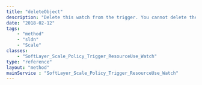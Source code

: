 ```yaml
---
title: "deleteObject"
description: "Delete this watch from the trigger. You cannot delete the last watch on a trigger. "
date: "2018-02-12"
tags:
    - "method"
    - "sldn"
    - "Scale"
classes:
    - "SoftLayer_Scale_Policy_Trigger_ResourceUse_Watch"
type: "reference"
layout: "method"
mainService : "SoftLayer_Scale_Policy_Trigger_ResourceUse_Watch"
---
```

